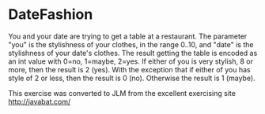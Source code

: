 # DateFashion #
You and your
date are trying to get a table at a restaurant. The parameter "you" is
the stylishness of your clothes, in the range 0..10, and "date" is the
stylishness of your date's clothes. The result getting the table is
encoded as an int value with 0=no, 1=maybe, 2=yes. If either of you is
very stylish, 8 or more, then the result is 2 (yes). With the exception
that if either of you has style of 2 or less, then the result is 0
(no). Otherwise the result is 1 (maybe).

This exercise was converted to JLM from the excellent exercising site http://javabat.com/

